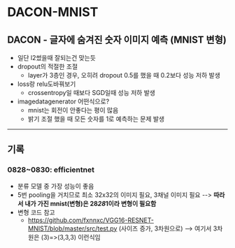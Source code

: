 # DACON-MNIST
## DACON - 글자에 숨겨진 숫자 이미지 예측 (MNIST 변형)
- 일단 l2썼을때 잘되는건 맞는듯
- dropout의 적절한 조절
  - layer가 3층인 경우, 오히려 dropout 0.5를 했을 때 0.2보다 성능 저하 발생
- loss랑 relu도바꿔보기
  - crossentropy일 때보다 SGD일때 성능 저하 발생
- imagedatagenerator 어떤식으로?
  - mnist는 회전이 안좋다는 평이 많음
  - 밝기 조절 했을 때 모든 숫자를 1로 예측하는 문제 발생

---
## 기록
### 0828~0830: efficientnet
- 분류 모델 중 가장 성능이 좋음
- 5번 pooling을 거치므로 최소 32x32의 이미지 필요, 3채널 이미지 필요 --> **따라서 내가 가진 mnist(변형)은 28*28*1이라 변형이 필요함**
- 변형 코드 참고
  - https://github.com/fxnnxc/VGG16-RESNET-MNIST/blob/master/src/test.py (사이즈 증가, 3차원으로) --> 여기서 3차원은 (3)=>(3,3,3) 이런식임  
  
